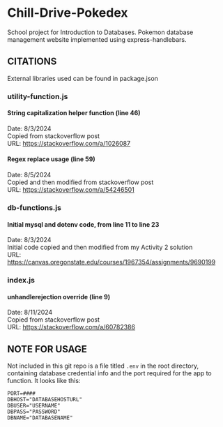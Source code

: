 # Chill-Drive-Pokedex
School project for Introduction to Databases. Pokemon database management website implemented using express-handlebars.


## CITATIONS
External libraries used can be found in package.json

### utility-function.js
#### String capitalization helper function (line 46)
Date: 8/3/2024<br/>
Copied from stackoverflow post<br/>
URL: https://stackoverflow.com/a/1026087

#### Regex replace usage (line 59)
Date: 8/5/2024<br/>
Copied and then modified from stackoverflow post<br/>
URL: https://stackoverflow.com/a/54246501

### db-functions.js
#### Initial mysql and dotenv code, from line 11 to line 23
Date: 8/3/2024<br/>
Initial code copied and then modified from my Activity 2 solution<br/>
URL: https://canvas.oregonstate.edu/courses/1967354/assignments/9690199

### index.js
#### unhandlerejection override (line 9)
Date: 8/11/2024<br/>
Copied from stackoverflow post<br/>
URL: https://stackoverflow.com/a/60782386


## NOTE FOR USAGE
Not included in this git repo is a file titled `.env` in the root directory, containing database credential info and the port required for the app to function.
It looks like this:

```
PORT=####
DBHOST="DATABASEHOSTURL"
DBUSER="USERNAME"
DBPASS="PASSWORD"
DBNAME="DATABASENAME"
```

